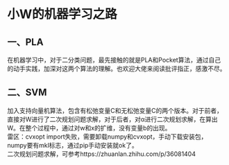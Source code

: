 # 小W的机器学习之路  
## 一、PLA
在机器学习中，对于二分类问题，最先接触的就是PLA和Pocket算法，通过自己的动手实践，加深对这两个算法的理解。也欢迎大佬来阅读批评指正，感激不尽。  
## 二、SVM
加入支持向量机算法，包含有松弛变量C和无松弛变量C的两个版本。对于前者，直接对W进行了二次规划问题求解，对于后者，对α进行二次规划求解，在算出W。在整个过程中，通过对w和x的扩维，没有变量b的出现。  
雷区：cvxopt import失败，需要卸载numpy和cvxopt，手动下载安装包，numpy要有mkl标志，通过pip手动安装就ok了。  
二次规划问题求解，可参考https://zhuanlan.zhihu.com/p/36081404